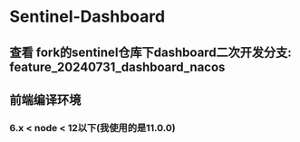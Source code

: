 # Sentinel-Dashboard

## 查看 fork的sentinel仓库下dashboard二次开发分支: feature_20240731_dashboard_nacos


## 前端编译环境
### 6.x < node < 12以下(我使用的是11.0.0)
